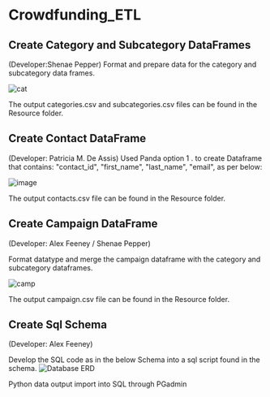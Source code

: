 # Crowdfunding_ETL

## Create Category and Subcategory DataFrames
(Developer:Shenae Pepper)
Format and prepare data for the category and subcategory data frames. 

![cat](https://github.com/shenaepepper/Crowdfunding_ETL/assets/123467468/4a1e8e75-b1c7-426d-912e-f64da80221a4)


The output categories.csv and subcategories.csv files can be found in the Resource folder. 

## Create Contact DataFrame 
(Developer: Patricia M. De Assis)
Used Panda option 1 . to create Dataframe that contains: "contact_id", "first_name", "last_name", "email", as per below:

![image](https://github.com/shenaepepper/Crowdfunding_ETL/assets/143486132/a5e0e246-afdf-4579-aa62-9b7246e593be)


The output contacts.csv file can be found in the Resource folder. 


## Create Campaign DataFrame 
(Developer: Alex Feeney / Shenae Pepper)

Format datatype and merge the campaign dataframe with the category and subcategory dataframes. 

![camp](https://github.com/shenaepepper/Crowdfunding_ETL/assets/123467468/91580802-ce92-419f-91ba-cda10bc88f40)


The output campaign.csv file can be found in the Resource folder. 


## Create Sql Schema 
(Developer: Alex Feeney)

Develop the SQL code as in the below Schema into a sql script found in the schema. 
![Database ERD](https://github.com/shenaepepper/Crowdfunding_ETL/assets/123467468/5e4cc3d0-f861-4775-932a-20cbaf68f3b0)




Python data output import into SQL through PGadmin
